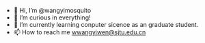 - 👋 Hi, I’m @wangyimosquito
- 👀 I’m curious in everything!
- 🌱 I’m currently learning conputer sicence as an graduate student.
- 📫 How to reach me wwangyiwen@sjtu.edu.cn

<!---
wangyimosquito/wangyimosquito is a ✨ special ✨ repository because its `README.md` (this file) appears on your GitHub profile.
You can click the Preview link to take a look at your changes.
--->
